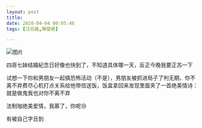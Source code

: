 ```yaml
---
layout: post
title: 
date: 2020-04-04 00:05:48
tags: [汪兆銘,陳璧君]

---
```

![图片](./img/YnZvamxBaTlBYXJzQW5aZ2g5ZlF5cUxMS0hPT2k2QXdJdENYbHltcnV2MDY3b1ZoUXd0UVd3PT0.jpg?imageView&thumbnail=2160x0&quality=90&interlace=1&type=jpg)  

四哥七妹结婚紀念日好像也快到了，不知道具体哪一天，反正今晚我要正苏一下

试想一下你和男朋友一起搞恐怖活动（不是），男朋友被抓进局子了判无期，你不离不弃费尽心机打点关系给他带信送饭，饭盒拿回来发现里面夹了一首绝美情诗：就是做鬼我也对你不离不弃

法制咖绝美爱情，我慕了，你呢😢

有被自己字丑到